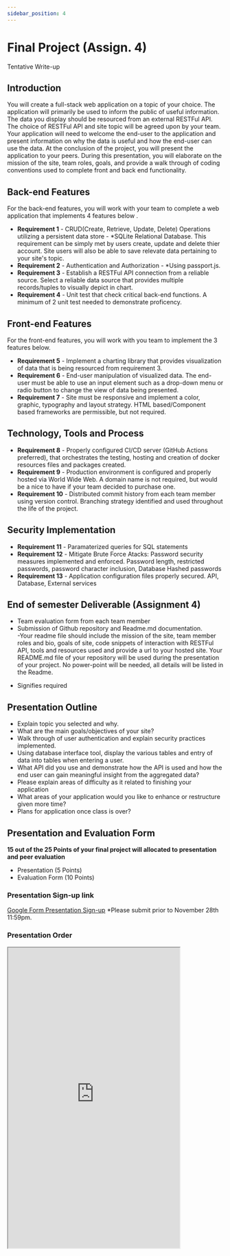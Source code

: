 ```yaml
---
sidebar_position: 4
---
```


# Final Project  (Assign. 4)
Tentative Write-up

## Introduction
You will create a full-stack web application on a topic of your choice. The application will primarily be used to inform the public of useful information.  The data you display should be resourced from an external RESTFul API.  The choice of RESTFul API and site topic will be agreed upon by your team.  Your application will need to welcome the end-user to the application and present information on why the data is useful and how the end-user can use the data.  At the conclusion of the project, you will present the application to your peers.  During this presentation, you will elaborate on the mission of the site, team roles, goals, and provide a walk through of coding conventions used to complete front and back end functionality.

## Back-end Features
For the back-end features, you will work with your team to complete a web application that implements 4 features below . 
- **Requirement 1** - CRUD(Create, Retrieve, Update, Delete) Operations utilizing a persistent data store - *SQLite Relational Database.  This requirement can be simply met by users create, update and delete thier account. Site users will also be able to save relevate data pertaining to your site's topic.  
- **Requirement 2** - Authentication and Authorization - *Using passport.js.
- **Requirement 3** - Establish a RESTFul API connection from a reliable source.  Select a reliable data source that provides multiple records/tuples to visually depict in chart.
- **Requirement 4** - Unit test that check critical back-end functions.   A minimum of 2 unit test needed to demonstrate proficency.

## Front-end Features
For the front-end features, you will work with you team to implement the 3 features below.
- **Requirement 5** - Implement a charting library that provides visualization of data that is being resourced from requirement 3.
- **Requirement 6** - End-user manipulation of visualized data.  The end-user must be able to use an input element such as a drop-down menu or radio button to change the view of data being presented.
- **Requirement 7** - Site must be responsive and implement a color, graphic, typography and layout strategy.  HTML based/Component based frameworks are permissible, but not required.


## Technology, Tools and Process
- **Requirement 8** - Properly configured CI/CD server (GitHub Actions preferred), that orchestrates the testing, hosting and creation of docker resources files and packages created. 
- **Requirement 9** - Production environment is configured and properly hosted via World Wide Web.  A domain name is not required, but would be a nice to have if your team decided to purchase one. 
- **Requirement 10** - Distributed commit history from each team member using version control.  Branching strategy identified and used throughout the life of the project.

## Security Implementation
- **Requirement 11** - Paramaterized queries for SQL statements
- **Requirement 12** - Mitigate Brute Force Atacks: Password security measures implemented and enforced.  Password length, restricted passwords, password character inclusion, Database Hashed passwords
- **Requirement 13** - Application configuration files properly secured.  API, Database, External services


## End of semester Deliverable (Assignment 4)
- Team evaluation form from each team member
- Submission of Github repository and Readme.md documentation.  
    -Your readme file should include the mission of the site, team member roles and bio, goals of site,  code snippets of interaction with RESTFul API, tools and resources used and provide a url to your hosted site.  Your README.md file of your repository will be used during the presentation of your project.  No power-point will be needed, all details will be listed in the Readme.

* Signifies required

## Presentation Outline
 - Explain topic you selected and why.  
 - What are the main goals/objectives of your site?
 - Walk through of user authentication and explain security practices implemented.
 - Using database interface tool, display the various tables and entry of data into tables when entering a user.
 - What API did you use and demonstrate how the API is used and how the end user can gain meaningful insight from  the aggregated data? 
 - Please explain areas of difficulty as it related to finishing your application
 - What areas of your application would you like to enhance or restructure given more time? 
 - Plans for application once class is over?

## Presentation and Evaluation Form
 **15 out of the 25 Points of your final project will allocated to presentation and peer evaluation**
 - Presentation (5 Points)
 - Evaluation Form (10 Points)


 ### Presentation Sign-up link
 [Google Form Presentation Sign-up](https://docs.google.com/forms/d/e/1FAIpQLSdgItHrSNP_ii4BHQL8IWbWySpkJiXjhCKgmkCRc5393-eKfA/viewform?usp=sf_link) *Please submit prior to November 28th 11:59pm.

 ### Presentation Order
 <iframe src="https://docs.google.com/spreadsheets/d/e/2PACX-1vT-Xd0WgKuAgQH0hnU4E5LROZgFxFgmxyb7BJbVcoMMBr_LIgaUds_t8nnZKaO1xh7KA-7ZMJd-f4sE/pubhtml?gid=1422754690&amp;single=true&amp;widget=true&amp;headers=false" width="400" height="700"></iframe>


